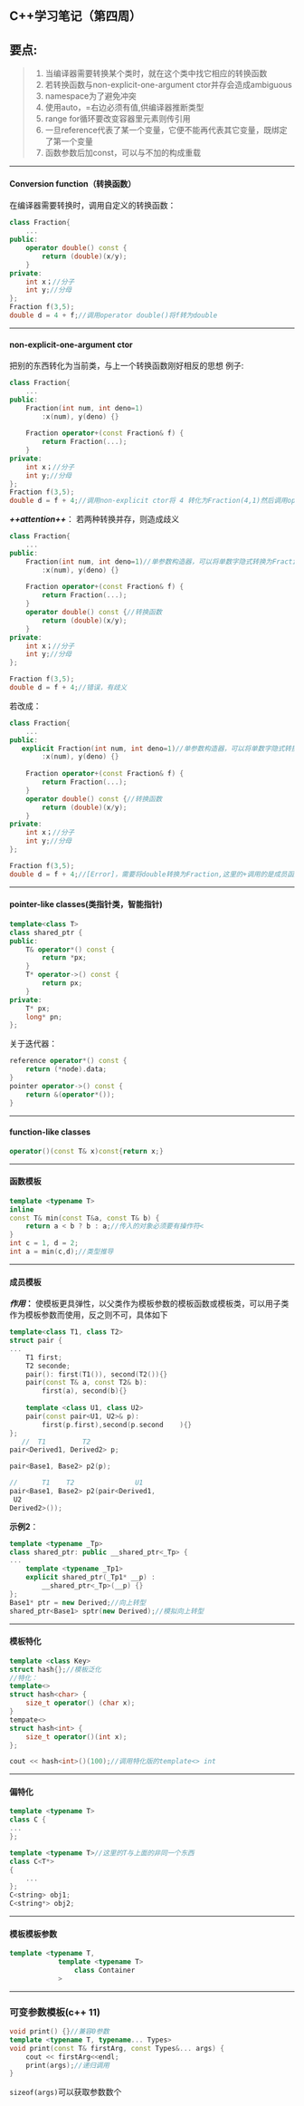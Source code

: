 ## C++学习笔记（第四周）
## 要点:
>1. 当编译器需要转换某个类时，就在这个类中找它相应的转换函数
>2. 若转换函数与non-explicit-one-argument ctor并存会造成ambiguous
>3. namespace为了避免冲突
>4. 使用auto，=右边必须有值,供编译器推断类型
>5. range for循环要改变容器里元素则传引用
>6. 一旦reference代表了某一个变量，它便不能再代表其它变量，既绑定了第一个变量
>7. 函数参数后加const，可以与不加的构成重载

---
#### Conversion function（转换函数）
在编译器需要转换时，调用自定义的转换函数：
```c++
class Fraction{
    ...
public:
    operator double() const {
        return (double)(x/y);
    }
private:
    int x；//分子
    int y;//分母
};
Fraction f(3,5);
double d = 4 + f;//调用operator double()将f转为double

```
---
#### non-explicit-one-argument ctor
把别的东西转化为当前类，与上一个转换函数刚好相反的思想
例子:

```c++
class Fraction{
    ...
public:
    Fraction(int num, int deno=1)
        :x(num), y(deno) {}
        
    Fraction operator+(const Fraction& f) {
        return Fraction(...);
    }
private:
    int x；//分子
    int y;//分母
};
Fraction f(3,5);
double d = f + 4;//调用non-explicit ctor将 4 转化为Fraction(4,1)然后调用operator+
```

***++attention++***：
若两种转换并存，则造成歧义

```c++
class Fraction{
    ...
public:
    Fraction(int num, int deno=1)//单参数构造器，可以将单数字隐式转换为Fraction
        :x(num), y(deno) {}
        
    Fraction operator+(const Fraction& f) {
        return Fraction(...);
    }
    operator double() const {//转换函数
        return (double)(x/y);
    }
private:
    int x；//分子
    int y;//分母
};

Fraction f(3,5);
double d = f + 4;//错误，有歧义
```
若改成：
```c++
class Fraction{
    ...
public:
   explicit Fraction(int num, int deno=1)//单参数构造器，可以将单数字隐式转换为Fraction
        :x(num), y(deno) {}
        
    Fraction operator+(const Fraction& f) {
        return Fraction(...);
    }
    operator double() const {//转换函数
        return (double)(x/y);
    }
private:
    int x；//分子
    int y;//分母
};

Fraction f(3,5);
double d = f + 4;//[Error]，需要将double转换为Fraction,这里的+调用的是成员函数operator+
```
---
#### pointer-like classes(类指针类，智能指针)

```c++
template<class T>
class shared_ptr {
public:
    T& operator*() const {
        return *px;
    }
    T* operator->() const {
        return px;
    }
private:
    T* px;
    long* pn;
};
```
关于迭代器：

```c++
reference operator*() const {
    return (*node).data;
}
pointer operator->() const {
    return &(operator*());
}
```
---
#### function-like classes

```c++
operator()(const T& x)const{return x;}
```

---
#### 函数模板

```c++
template <typename T>
inline
const T& min(const T&a, const T& b) {
    return a < b ? b : a;//传入的对象必须要有操作符<
}
int c = 1, d = 2;
int a = min(c,d);//类型推导
```

---

#### 成员模板
***作用*：** 使模板更具弹性，以父类作为模板参数的模板函数或模板类，可以用子类作为模板参数而使用，反之则不可，具体如下
```c++
template<class T1, class T2>
struct pair {
...
    T1 first;
    T2 seconde;
    pair(): first(T1()), second(T2()){}
    pair(const T& a, const T2& b):
        first(a), second(b){}
    
    template <class U1, class U2>
    pair(const pair<U1, U2>& p):
        first(p.first),second(p.second    ){}
};
   //  T1         T2
pair<Derived1, Derived2> p;

pair<Base1, Base2> p2(p);

//      T1    T2               U1
pair<Base1, Base2> p2(pair<Derived1,
 U2
Derived2>());
```
**示例2**：

```c++
template <typename _Tp>
class shared_ptr: public __shared_ptr<_Tp> {
...
    template <typename _Tp1>
    explicit shared_ptr(_Tp1* __p) :
        __shared_ptr<_Tp>(__p) {}
};
Base1* ptr = new Derived;//向上转型
shared_ptr<Base1> sptr(new Derived);//模拟向上转型
```
---
#### 模板特化

```c++
template <class Key>
struct hash{};//模板泛化
//特化：
template<>
struct hash<char> {
    size_t operator() (char x);
}
tempate<>
struct hash<int> {
    size_t operator()(int x);
};

cout << hash<int>()(100);//调用特化版的template<> int
```
---
#### 偏特化

```c++
template <typename T>
class C {
...
};

template <typename T>//这里的T与上面的非同一个东西
class C<T*>
{
    ...
};
C<string> obj1;
C<string*> obj2;
```
---
#### 模板模板参数

```c++
template <typename T, 
            template <typename T>
                class Container
            >
```

---

### 可变参数模板(c++ 11)

```c++
void print() {}//兼容0参数
template <typename T, typename... Types>
void print(const T& firstArg, const Types&... args) {
    cout << firstArg<<endl;
    print(args);//递归调用
}
```

<code>sizeof(args)</code>可以获取参数数个









